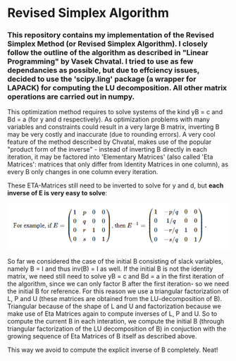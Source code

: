 # Revised Simplex Algorithm

### This repository contains my implementation of the Revised Simplex Method (or Revised Simplex Algorithm). I closely follow the outline of the algorithm as described in "Linear Programming" by Vasek Chvatal. I tried to use as few dependancies as possible, but due to effciency issues, decided to use the 'scipy.ling' package (a wrapper for LAPACK) for computing the LU decomposition. All other matrix operations are carried out in numpy.

This optimization method requires to solve systems of the kind yB = c and Bd = a (for y and d respectively). As optimization problems with many variables and constraints could result in a very large B matrix, inverting B may be very costly and inaccurate (due to rounding errors). A very cool feature of the method described by Chvatal, makes use of the popular "product form of the inverse" - instead of inverting B directly in each iteration, it may be factored into 'Elementary Matrices' (also called 'Eta Matrices': matrices that only differ from Identity Matrices in one column), as every B only changes in one column every iteration. 

These ETA-Matrices still need to be inverted to solve for y and d, but **each inverse of E is very easy to solve**:

![Etainverse](reference/Etainversion.PNG)

So far we considered the case of the initial B consisting of slack variables, namely B = I and thus inv(B) = I as well. If the initial B is not the identity matrix, we need still need to solve yB = c and Bd = a in the first iteration of the algorithm, since we can only factor B after the first iteration- so we need the initial B for reference. For this reason we use a triangular factorization of L, P and U (these matrices are obtained from the LU-decomposition of B). Triangular because of the shape of L and U and factorization because we make use of Eta Matrices again to compute inverses of L, P and U. So to compute the current B in each interation, we compute the initial B (through triangular factorization of the LU decomposition of B) in conjuction with the growing sequence of Eta Matrices of B itself as described above.

This way we avoid to compute the explicit inverse of B completely. Neat!
